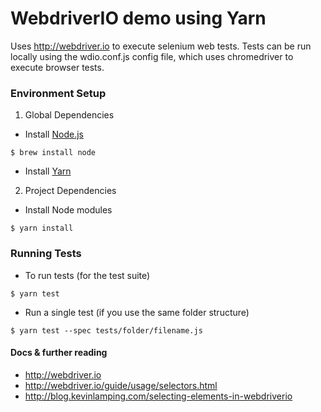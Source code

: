 # WebdriverIO demo using Yarn

Uses http://webdriver.io to execute selenium web tests. Tests can be run locally using the wdio.conf.js config file, which uses chromedriver to execute browser tests.

### Environment Setup

1. Global Dependencies
  * Install [Node.js](https://nodejs.org/en/)
  ```
  $ brew install node
  ```
  * Install [Yarn](https://yarnpkg.com/lang/en/docs/install/)

2. Project Dependencies

* Install Node modules
```
$ yarn install
```

### Running Tests

* To run tests (for the test suite)
```
$ yarn test
```

* Run a single test (if you use the same folder structure)
```
$ yarn test --spec tests/folder/filename.js
```

#### Docs & further reading

* http://webdriver.io
* http://webdriver.io/guide/usage/selectors.html
* http://blog.kevinlamping.com/selecting-elements-in-webdriverio
